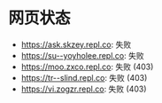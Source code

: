 # 网页状态
- https://ask.skzey.repl.co: 失败
- https://su--yoyholee.repl.co: 失败
- https://moo.zxco.repl.co: 失败 (403)
- https://tr--slind.repl.co: 失败 (403)
- https://vi.zogzr.repl.co: 失败 (403)
